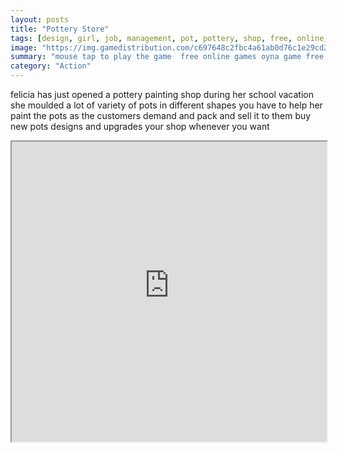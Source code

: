 ```yaml
---
layout: posts
title: "Pottery Store"
tags: [design, girl, job, management, pot, pottery, shop, free, online, games, oyna, game, free, games, play, play, games]
image: "https://img.gamedistribution.com/c697648c2fbc4a61ab0d76c1e29cd2ed.jpg"
summary: "mouse tap to play the game  free online games oyna game free games play play games"
category: "Action"
---
```


felicia has just opened a pottery painting shop during her school vacation she moulded a lot of variety of pots in different shapes you have to help her paint the pots as the customers demand and pack and sell it to them buy new pots designs and upgrades your shop whenever you want

<iframe width="100%" height="480px;" src="https://html5.gamedistribution.com/c697648c2fbc4a61ab0d76c1e29cd2ed/"></iframe>